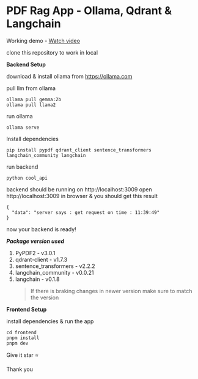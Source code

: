# PDF Rag App - Ollama, Qdrant & Langchain

Working demo - [Watch video](https://youtu.be/hb-dm6MIW6M)

clone this repository to work in local

**Backend Setup**

download & install ollama from https://ollama.com

pull llm from ollama

    ollama pull gemma:2b
    ollama pull llama2

run ollama

    ollama serve

Install dependencies

    pip install pypdf qdrant_client sentence_transformers langchain_community langchain

run backend

    python cool_api

backend should be running on http://localhost:3009
open http://localhost:3009 in browser & you should get this result

    {
      "data": "server says : get request on time : 11:39:49"
    }

now your backend is ready!

**_Package version used_**

1. PyPDF2 - v3.0.1
2. qdrant-client - v1.7.3
3. sentence_transformers - v2.2.2
4. langchain_community - v0.0.21
5. langchain - v0.1.8
   > If there is braking changes in newer version make sure to match the version

**Frontend Setup**

install dependencies & run the app

    cd frontend
    pnpm install
    pnpm dev

Give it star ⭐️

Thank you
